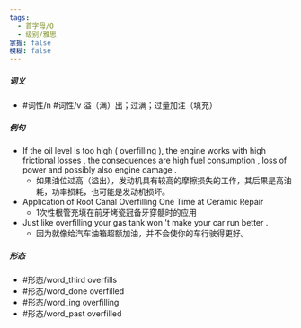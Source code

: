 ```yaml
---
tags:
  - 首字母/O
  - 级别/雅思
掌握: false
模糊: false
---
```

##### 词义
- #词性/n #词性/v  溢（满）出；过满；过量加注（填充）
##### 例句
- If the oil level is too high ( overfilling ), the engine works with high frictional losses , the consequences are high fuel consumption , loss of power and possibly also engine damage .
	- 如果油位过高（溢出），发动机具有较高的摩擦损失的工作，其后果是高油耗，功率损耗，也可能是发动机损坏。
- Application of Root Canal Overfilling One Time at Ceramic Repair
	- 1次性根管充填在前牙烤瓷冠备牙穿髓时的应用
- Just like overfilling your gas tank won 't make your car run better .
	- 因为就像给汽车油箱超额加油，并不会使你的车行驶得更好。
##### 形态
- #形态/word_third overfills
- #形态/word_done overfilled
- #形态/word_ing overfilling
- #形态/word_past overfilled
